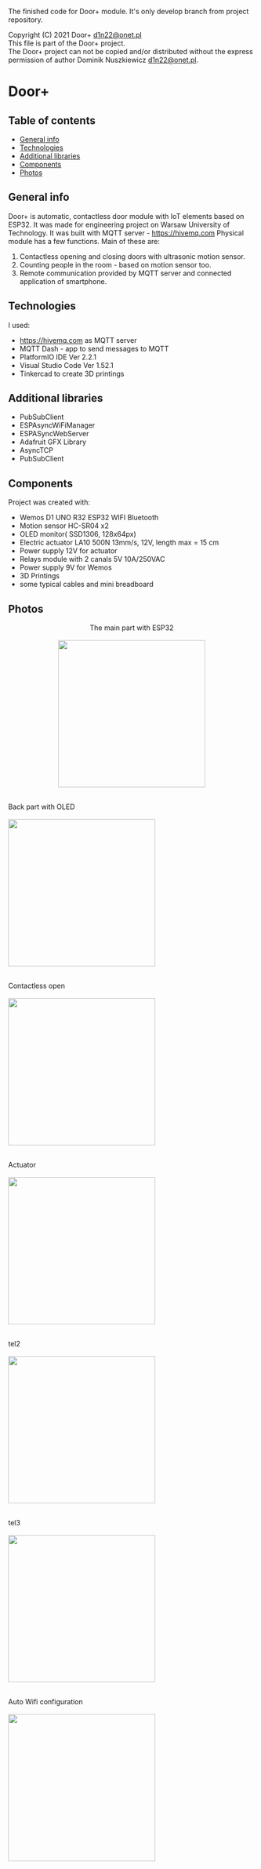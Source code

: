 
The finished code for Door+ module. It's only develop branch from project repository.

Copyright (C) 2021 Door+ <d1n22@onet.pl><br>
This file is part of the Door+ project.<br>
The Door+ project can not be copied and/or distributed without the express<br>
permission of author Dominik Nuszkiewicz <d1n22@onet.pl>.<br>


# Door+

## Table of contents
* [General info](#general-info)
* [Technologies](#technologies)
* [Additional libraries](#libraries)
* [Components](#components)
* [Photos](#photos)


## General info
Door+ is automatic, contactless door module with IoT elements based on ESP32. It was made for engineering project on Warsaw University of Technology. It was built with MQTT server - https://hivemq.com
Physical module has a few functions. Main of these are:

1. Contactless opening and closing doors with ultrasonic motion sensor.
2. Counting people in the room - based on motion sensor too.
3. Remote communication provided by MQTT server and connected application of smartphone.


## Technologies
I used:
* https://hivemq.com as MQTT server
* MQTT Dash - app to send messages to MQTT
* PlatformIO IDE Ver 2.2.1
* Visual Studio Code Ver 1.52.1
* Tinkercad to create 3D printings

## Additional libraries
* PubSubClient 
* ESPAsyncWiFiManager
* ESPASyncWebServer
* Adafruit GFX Library
* AsyncTCP
* PubSubClient



## Components
Project was created with:
* Wemos D1 UNO R32 ESP32 WIFI Bluetooth
* Motion sensor HC-SR04 x2
* OLED monitor( SSD1306, 128x64px)
* Electric actuator LA10 500N 13mm/s, 12V, length max = 15 cm
* Power supply 12V for actuator
* Relays module with 2 canals 5V 10A/250VAC
* Power supply 9V for Wemos
* 3D Printings
* some typical cables and mini breadboard


## Photos


<p align="center">
  The main part with ESP32<br><br>
  <img width="300" src="https://github.com/ninjavaz/door_plus/blob/main/Photos/1.png?raw=true"><br><br>

  Back part with OLED<br><br>
  <img width="300" src="https://github.com/ninjavaz/door_plus/blob/main/Photos/2.png?raw=true"><br><br>
  
  Contactless open<br><br>
  <img width="300" src="https://github.com/ninjavaz/door_plus/blob/main/Photos/3.png?raw=true"><br><br>
  
  Actuator<br><br>
  <img width="300" src="https://github.com/ninjavaz/door_plus/blob/main/Photos/4.png?raw=true"><br><br>

  tel2<br><br>
  <img width="300" src="https://github.com/ninjavaz/door_plus/blob/main/Photos/telefon2.png?raw=true"><br><br>
  
  tel3<br><br>
  <img width="300" src="https://github.com/ninjavaz/door_plus/blob/main/Photos/telefon_3.png?raw=true"><br><br>
  
  Auto Wifi configuration<br><br>
  <img width="300" src="https://github.com/ninjavaz/door_plus/blob/main/Photos/wifi_config.png?raw=true"><br><br>



</p>

